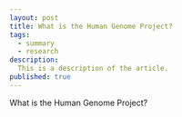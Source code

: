 ```yaml
---
layout: post
title: What is the Human Genome Project?
tags:
  - summary
  - research
description:
  This is a description of the article.
published: true
---
```


What is the Human Genome Project?
